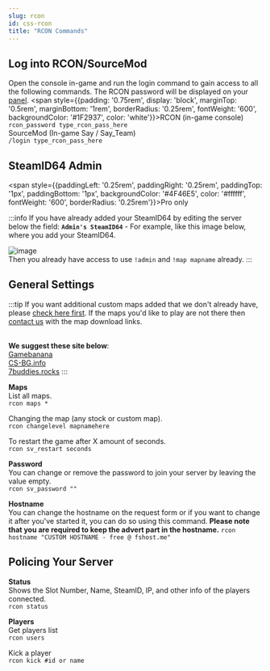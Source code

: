 ```yaml
---
slug: rcon
id: css-rcon
title: "RCON Commands"
---
```


## Log into RCON/SourceMod
Open the console in-game and run the login command to gain access to all the following commands. The RCON password will be displayed on your [panel](https://fshost.me/free-panel).
<span style={{padding: '0.75rem', display: 'block', marginTop: '0.5rem', marginBottom: '1rem', borderRadius: '0.25rem', fontWeight: '600', backgroundColor: '#1F2937', color: 'white'}}>RCON (in-game console)<br />`rcon_password type_rcon_pass_here`<br />SourceMod (In-game Say / Say_Team)<br />`/login type_rcon_pass_here`</span>

## SteamID64 Admin
<span style={{paddingLeft: '0.25rem', paddingRight: '0.25rem', paddingTop: '1px', paddingBottom: '1px', backgroundColor: '#4F46E5', color: '#ffffff', fontWeight: '600', borderRadius: '0.25rem'}}>Pro only</span>

:::info
If you have already added your SteamID64 by editing the server below the field: **`Admin's SteamID64`** - For example, like this image below, where you add your SteamID64.

![image](https://help.fshost.me/img/css-steamidadmin.png)
\
Then you already have access to use `!admin` and `!map mapname` already.
:::

## General Settings
:::tip
If you want additional custom maps added that we don't already have, please [check here first](https://dl.fsho.st/cs16/maps/). If the maps you'd like to play are not there then [contact us](https://fshost.me/contact) with the map download links.

<br />**We suggest these site below**:
<br /> [Gamebanana](https://gamebanana.com/mods/cats/5181?)
<br /> [CS-BG.info](https://maps.cs-bg.info/maps/cz/) 
<br /> [7buddies.rocks](https://www.17buddies.rocks/17b2/View/Maps/Gam/1/Mod/11/Cat/93/All/0/Pag/1/Maps%20Cs%3ACz.html)
:::

**Maps**<br />
List all maps.
<br /> `rcon maps *`

Changing the map (any stock or custom map).
<br /> `rcon changelevel mapnamehere`

To restart the game after X amount of seconds.
<br /> `rcon sv_restart seconds`


**Password** <br />You can change or remove the password to join your server by leaving the value empty.
<br /> `rcon sv_password ""`

**Hostname** <br />You can change the hostname on the request form or if you want to change it after you've started it, you can do so using this command. **Please note that you are required to keep the advert part in the hostname.**
`rcon hostname "CUSTOM HOSTNAME - free @ fshost.me"`


## Policing Your Server

**Status**<br />
Shows the Slot Number, Name, SteamID, IP, and other info of the players connected.
<br />`rcon status`

**Players**<br />
Get players list
<br />`rcon users`

Kick a player
<br />`rcon kick #id or name`
